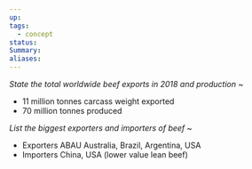 ```yaml
---
up: 
tags:
  - concept
status: 
Summary:
aliases:
---
```

*State the total worldwide beef exports in 2018 and production*
~
- 11 million tonnes carcass weight exported
- 70 million tonnes produced
<!--SR:!2025-03-13,3,268-->

*List the biggest exporters and importers of beef*
~
- Exporters ABAU Australia, Brazil, Argentina, USA
- Importers China, USA (lower value lean beef)
<!--SR:!2025-03-11,1,230-->